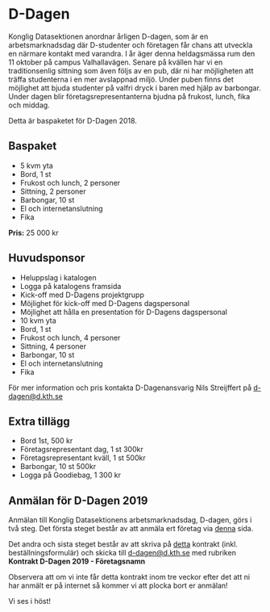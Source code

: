# D-Dagen

Konglig Datasektionen anordnar årligen D-dagen, som är en
arbetsmarknadsdag där D-studenter och företagen får chans att utveckla
en närmare kontakt med varandra. I år äger denna heldagsmässa rum den 11
oktober på campus Valhallavägen. Senare på kvällen har vi en
traditionsenlig sittning som även följs av en pub, där ni har
möjligheten att träffa studenterna i en mer avslappnad miljö. Under
puben finns det möjlighet att bjuda studenter på valfri dryck i baren
med hjälp av barbongar. Under dagen blir företagsrepresentanterna bjudna
på frukost, lunch, fika och middag.

Detta är baspaketet för D-Dagen 2018.

## Baspaket

*   5 kvm yta
*   Bord, 1 st
*   Frukost och lunch, 2 personer
*   Sittning, 2 personer
*   Barbongar, 10 st
*   El och internetanslutning
*   Fika

**Pris:** 25 000 kr


## Huvudsponsor

*   Heluppslag i katalogen
*   Logga på katalogens framsida
*   Kick-off med D-Dagens projektgrupp
*   Möjlighet för kick-off med D-Dagens dagspersonal
*   Möjlighet att hålla en presentation för D-Dagens dagspersonal
*   10 kvm yta
*   Bord, 1 st
*   Frukost och lunch, 4 personer
*   Sittning, 4 personer
*   Barbongar, 10 st
*   El och internetanslutning
*   Fika

För mer information och pris kontakta D-Dagenansvarig Nils Streijffert på [d-dagen@d.kth.se](mailto:d-dagen@d.kth.se)

## Extra tillägg

*   Bord 1st, 500 kr
*   Företagsrepresentant dag, 1 st 300kr
*   Företagsrepresentant kväll, 1 st 500kr
*   Barbongar, 10 st 500kr
*   Logga på Goodiebag, 1 300 kr

## Anmälan för D-Dagen 2019
Anmälan till Konglig Datasektionens arbetsmarknadsdag, D-dagen, görs i
två steg. Det första steget består av att anmäla ert företag via
[denna](https://goo.gl/forms/ipiFZiKdOpg7GrN23)
sida.

Det andra och sista steget består av att skriva på
[detta]()
kontrakt (inkl. beställningsformulär) och skicka till [d-dagen@d.kth.se](mailto:d-dagen@d.kth.se)
med rubriken <br>**Kontrakt D-Dagen 2019 - Företagsnamn**

Observera att om vi inte får detta kontrakt inom tre veckor efter det
att ni har anmält er på internet så kommer vi att plocka bort er
anmälan!

Vi ses i höst!

